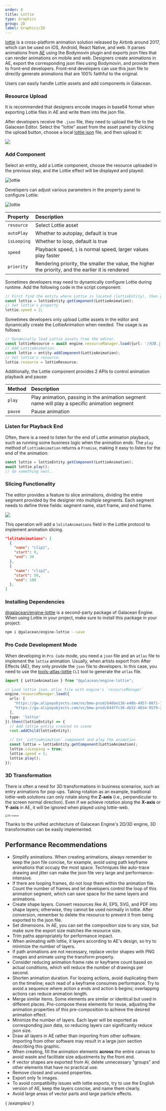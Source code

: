```yaml
---
order: 6
title: Lottie
type: Graphics
group: 2D
label: Graphics/2D
---
```


[lottie](https://airbnb.io/lottie/) is a cross-platform animation solution released by Airbnb around 2017, which can be used on iOS, Android, React Native, and web. It parses animations from [AE](https://www.adobe.com/products/aftereffects.html) using the Bodymovin plugin and exports json files that can render animations on mobile and web. Designers create animations in AE, export the corresponding json files using Bodymovin, and provide them to front-end developers. Front-end developers can use this json file to directly generate animations that are 100% faithful to the original.

Users can easily handle Lottie assets and add components in Galacean.

### Resource Upload

It is recommended that designers encode images in base64 format when exporting Lottie files in AE and write them into the json file.

After developers receive the `.json` file, they need to upload the file to the Galacean Editor. Select the "lottie" asset from the asset panel by clicking the upload button, choose a local [lottie json](https://github.com/galacean/galacean.github.io/files/14106485/_Lottie.3.json) file, and then upload it:

<img src="https://mdn.alipayobjects.com/huamei_w6ifet/afts/img/A*UQ1LTI_mYv4AAAAAAAAAAAAADjCHAQ/original"   />

### Add Component

Select an entity, add a Lottie component, choose the resource uploaded in the previous step, and the Lottie effect will be displayed and played:

![lottie](https://mdn.alipayobjects.com/huamei_w6ifet/afts/img/A*ehFMT7vBaCAAAAAAAAAAAAAADjCHAQ/original)

Developers can adjust various parameters in the property panel to configure Lottie:

![lottie](https://mdn.alipayobjects.com/huamei_w6ifet/afts/img/A*OswOQI837OkAAAAAAAAAAAAADjCHAQ/original)


| Property | Description |
| :--- | :--- |
| `resource` | Select Lottie asset |
| `autoPlay` | Whether to autoplay, default is true |
| `isLooping` | Whether to loop, default is true |
| `speed` | Playback speed, `1` is normal speed, larger values play faster |
| `priority` | Rendering priority, the smaller the value, the higher the priority, and the earlier it is rendered |

Sometimes developers may need to dynamically configure Lottie during runtime. Add the following code in the script component:
```typescript
// First find the entity where Lottie is located (lottieEntity), then get the LottieAnimation.
const lottie = lottieEntity.getComponent(LottieAnimation);
// Set lottie's property
lottie.speed = 2;
```
Sometimes developers only upload Lottie assets in the editor and dynamically create the LottieAnimation when needed. The usage is as follows:
```typescript
// Dynamically load Lottie assets from the editor.
const lottieResource = await engine.resourceManager.load({url: '/光球.json', type: 'EditorLottie'});
// Add LottieAnimation.
const lottie = entity.addComponent(LottieAnimation);
// Set lottie's resource.
lottie.resource = lottieResource;
```
Additionally, the Lottie component provides 2 APIs to control animation playback and pause:

| Method | Description |
| :--- | :--- |
| `play` | Play animation, passing in the animation segment name will play a specific animation segment |
| `pause` | Pause animation |

### Listen for Playback End

Often, there is a need to listen for the end of Lottie animation playback, such as running some business logic when the animation ends. The `play` method of `LottieAnimation` returns a `Promise`, making it easy to listen for the end of the animation:

```typescript
const lottie = lottieEntity.getComponent(LottieAnimation);
await lottie.play();
// do something next..
```

### Slicing Functionality

The editor provides a feature to slice animations, dividing the entire segment provided by the designer into multiple segments. Each segment needs to define three fields: segment name, start frame, and end frame.

<playground src="lottie-clips.ts"></playground>

<img src="https://mdn.alipayobjects.com/huamei_w6ifet/afts/img/A*skjbSZjSpYoAAAAAAAAAAAAADjCHAQ/original" style="zoom:100%;" />

This operation will add a `lolitaAnimations` field in the Lottie protocol to implement animation slicing.

```json
"lolitaAnimations": [
  {
    "name": "clip1",
    "start": 0,
    "end": 30
  },
  {
    "name": "clip2",
    "start": 50,
    "end": 100
  },
]
```


### Installing Dependencies

<a href="https://www.npmjs.com/package/@galacean/engine-lottie" target="_blank">@galacean/engine-lottie</a> is a second-party package of Galacean Engine. When using Lottie in your project, make sure to install this package in your project:

```bash
npm i @galacean/engine-lottie --save
```

### Pro Code Development Mode

When developing in `Pro Code` mode, you need a `json` file and an `atlas` file to implement the `lottie` animation. Usually, when artists export from After Effects (AE), they only provide the `json` file to developers. In this case, you need to use the [tools-atlas-lottie](https://www.npmjs.com/package/@galacean/tools-atlas-lottie) `CLI` tool to generate the `atlas` file.

```typescript
import { LottieAnimation } from "@galacean/engine-lottie";

// Load lottie json、atlas file with engine's `resourceManager`
engine.resourceManager.load({
  urls: [
    "https://gw.alipayobjects.com/os/bmw-prod/b46be138-e48b-4957-8071-7229661aba53.json",
    "https://gw.alipayobjects.com/os/bmw-prod/6447fc36-db32-4834-9579-24fe33534f55.atlas"
  ],
  type: 'lottie'
}).then((lottieEntity) => {
  // Add lottie entity created to scene 
  root.addChild(lottieEntity);

  // Get `LottieAnimation` component and play the animation
  const lottie = lottieEntity.getComponent(LottieAnimation);
  lottie.isLooping = true;
  lottie.speed = 1;
  lottie.play();
});
```

<playground src="lottie.ts"></playground>


### 3D Transformation

There is often a need for 3D transformations in business scenarios, such as entry animations for pop-ups. Taking rotation as an example, traditional lottie-web solutions can only rotate along the **Z-axis** (i.e., perpendicular to the screen normal direction). Even if we achieve rotation along the **X-axis** or **Y-axis** in AE, it will be ignored when played using lottie-web.

<img src="https://gw.alipayobjects.com/mdn/rms_d27172/afts/img/A*qVYxTaEdVBgAAAAAAAAAAAAAARQnAQ" alt="3D rotation" style="zoom:50%;" />

Thanks to the unified architecture of Galacean Engine's 2D/3D engine, 3D transformation can be easily implemented.

<playground src="lottie-3d-rotation.ts"></playground>

## Performance Recommendations

- Simplify animations. When creating animations, always remember to keep the json file concise, for example, avoid using path keyframe animations that occupy the most space. Techniques like auto-trace drawing and jitter can make the json file very large and performance-intensive.
- If there are looping frames, do not loop them within the animation file. Count the number of frames and let developers control the loop of this animation segment, which can save space for the same layers and animations.
- Create shape layers. Convert resources like AI, EPS, SVG, and PDF into shape layers; otherwise, they cannot be used normally in lottie. After conversion, remember to delete the resource to prevent it from being exported to the json file.
- Set dimensions. In AE, you can set the composition size to any size, but make sure the export size matches the resource size.
- Trim paths appropriately for performance impact.
- When animating with lottie, it layers according to AE's design, so try to minimize the number of layers.
- If path animations are not necessary, replace vector shapes with PNG images and animate using the transform property.
- Consider reducing animation frame rate or keyframe count based on actual conditions, which will reduce the number of drawings per second.
- Shorten animation duration. For looping actions, avoid duplicating them on the timeline; each read of a keyframe consumes performance. Try to avoid a sequence where action a ends and action b begins; overlapping actions can reduce animation length.
- Merge similar items. Some elements are similar or identical but used in different places. Pre-compose these elements for reuse, adjusting the animation properties of this pre-composition to achieve the desired animation effect.
- Minimize the number of layers. Each layer will be exported as corresponding json data, so reducing layers can significantly reduce json size.
- Draw all layers in AE rather than importing from other software. Importing from other software may result in a large json section describing this graphic.
- When creating, fill the animation elements **across** the entire canvas to avoid waste and facilitate size adjustments by the front end.
- If vector shapes are exported from AI, delete unnecessary "groups" and other elements that have no practical use.
- Remove closed and unused properties.
- Export only 1x images.
- To avoid compatibility issues with lottie exports, try to use the English version of AE, keep the layers concise, and name them clearly.
- Avoid large areas of vector parts and large particle effects.

{ /*examples*/ }
